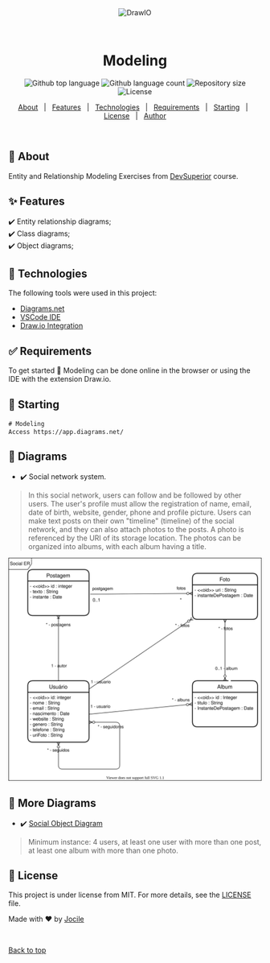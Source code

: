 <div align="center" id="top"> 
  <img src="https://github.com/hediet/vscode-drawio/raw/HEAD/docs/drawio-png.gif" alt="DrawIO" />

&#xa0;

  <!-- <a href="https://modelagem.netlify.app">Demo</a> -->
</div>

<h1 align="center">Modeling</h1>

<p align="center">
  <img alt="Github top language" src="https://img.shields.io/github/languages/top/jocile/Modeling?color=56BEB8">

  <img alt="Github language count" src="https://img.shields.io/github/languages/count/jocile/Modeling?color=56BEB8">

  <img alt="Repository size" src="https://img.shields.io/github/repo-size/jocile/Modeling?color=56BEB8">

  <img alt="License" src="https://img.shields.io/github/license/jocile/Modeling?color=56BEB8">

  <!-- <img alt="Github issues" src="https://img.shields.io/github/issues/jocile/modelagem?color=56BEB8" /> -->

  <!-- <img alt="Github forks" src="https://img.shields.io/github/forks/jocile/modelagem?color=56BEB8" /> -->

  <!-- <img alt="Github stars" src="https://img.shields.io/github/stars/jocile/modelagem?color=56BEB8" /> -->
</p>

<!-- Status -->

<!-- <h4 align="center">
	🚧  Modelagem 🚀 Under construction...  🚧
</h4>

<hr> -->

<p align="center">
  <a href="#dart-about">About</a> &#xa0; | &#xa0; 
  <a href="#sparkles-features">Features</a> &#xa0; | &#xa0;
  <a href="#rocket-technologies">Technologies</a> &#xa0; | &#xa0;
  <a href="#white_check_mark-requirements">Requirements</a> &#xa0; | &#xa0;
  <a href="#checkered_flag-starting">Starting</a> &#xa0; | &#xa0;
  <a href="#memo-license">License</a> &#xa0; | &#xa0;
  <a href="https://github.com/jocile" target="_blank">Author</a>
</p>

<br>

## :dart: About

Entity and Relationship Modeling Exercises from [DevSuperior](https://devsuperior.com.br/) course.

## :sparkles: Features

:heavy_check_mark: Entity relationship diagrams;\
:heavy_check_mark: Class diagrams;\
:heavy_check_mark: Object diagrams;

## :rocket: Technologies

The following tools were used in this project:

- [Diagrams.net](https://app.diagrams.net/)
- [VSCode IDE](https://code.visualstudio.com/docs/editor/vscode-web)
- [Draw.io Integration](https://marketplace.visualstudio.com/items?itemName=hediet.vscode-drawio)

## :white_check_mark: Requirements

To get started :checkered_flag: Modeling can be done online in the browser or using the IDE with the extension Draw.io.

## :checkered_flag: Starting

```
# Modeling
Access https://app.diagrams.net/
```

## :checkered_flag: Diagrams

- :heavy_check_mark: Social network system.

> In this social network, users can follow and be followed by other users. The user's profile must allow the registration of name, email, date of birth, website, gender, phone and profile picture. Users can make text posts on their own "timeline" (timeline) of the social network, and they can also attach photos to the posts. A photo is referenced by the URI of its storage location. The photos can be organized into albums, with each album having a title.

![](SocialERDiagram.drawio.svg)

## :checkered_flag: More Diagrams

- :heavy_check_mark: [Social Object Diagram](SocialObjectDiagram.md)

> Minimum instance: 4 users, at least one user with more than one post, at least one album with more than one photo.

## :memo: License

This project is under license from MIT. For more details, see the [LICENSE](LICENSE.md) file.

Made with :heart: by <a href="https://github.com/jocile" target="_blank">Jocile</a>

&#xa0;

<a href="#top">Back to top</a>
